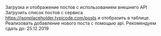 Загрузка и отображение постов с использованием внешнего API
Загрузить список постов с сервиса https://jsonplaceholder.typicode.com/posts и отобразить в таблице.
Реализовать добавление нового поста с помощью api.
Рекомендуем сдать до: 25.12.2019
